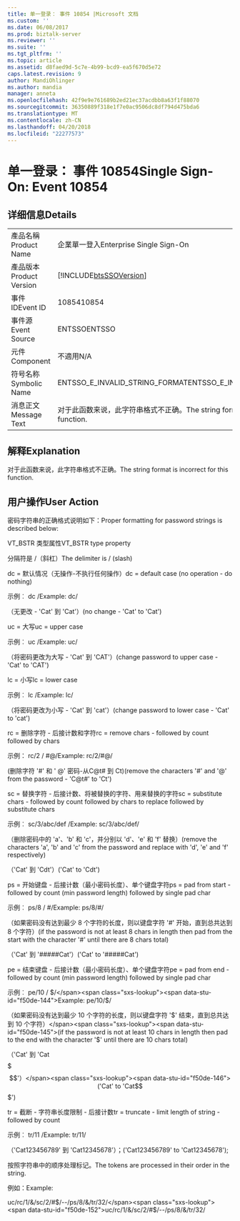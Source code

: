 ```yaml
---
title: 单一登录： 事件 10854 |Microsoft 文档
ms.custom: ''
ms.date: 06/08/2017
ms.prod: biztalk-server
ms.reviewer: ''
ms.suite: ''
ms.tgt_pltfrm: ''
ms.topic: article
ms.assetid: d8faed9d-5c7e-4b99-bcd9-ea5f670d5e72
caps.latest.revision: 9
author: MandiOhlinger
ms.author: mandia
manager: anneta
ms.openlocfilehash: 42f9e9e761689b2ed21ec37acdbb8a63f1f88070
ms.sourcegitcommit: 36350889f318e1f7e0ac9506dc8df794d475bda6
ms.translationtype: MT
ms.contentlocale: zh-CN
ms.lasthandoff: 04/20/2018
ms.locfileid: "22277573"
---
```

# <a name="single-sign-on-event-10854"></a><span data-ttu-id="f50de-102">单一登录： 事件 10854</span><span class="sxs-lookup"><span data-stu-id="f50de-102">Single Sign-On: Event 10854</span></span>
## <a name="details"></a><span data-ttu-id="f50de-103">详细信息</span><span class="sxs-lookup"><span data-stu-id="f50de-103">Details</span></span>  
  
|||  
|-|-|  
|<span data-ttu-id="f50de-104">產品名稱</span><span class="sxs-lookup"><span data-stu-id="f50de-104">Product Name</span></span>|<span data-ttu-id="f50de-105">企業單一登入</span><span class="sxs-lookup"><span data-stu-id="f50de-105">Enterprise Single Sign-On</span></span>|  
|<span data-ttu-id="f50de-106">產品版本</span><span class="sxs-lookup"><span data-stu-id="f50de-106">Product Version</span></span>|[!INCLUDE[btsSSOVersion](../includes/btsssoversion-md.md)]|  
|<span data-ttu-id="f50de-107">事件 ID</span><span class="sxs-lookup"><span data-stu-id="f50de-107">Event ID</span></span>|<span data-ttu-id="f50de-108">10854</span><span class="sxs-lookup"><span data-stu-id="f50de-108">10854</span></span>|  
|<span data-ttu-id="f50de-109">事件源</span><span class="sxs-lookup"><span data-stu-id="f50de-109">Event Source</span></span>|<span data-ttu-id="f50de-110">ENTSSO</span><span class="sxs-lookup"><span data-stu-id="f50de-110">ENTSSO</span></span>|  
|<span data-ttu-id="f50de-111">元件</span><span class="sxs-lookup"><span data-stu-id="f50de-111">Component</span></span>|<span data-ttu-id="f50de-112">不適用</span><span class="sxs-lookup"><span data-stu-id="f50de-112">N/A</span></span>|  
|<span data-ttu-id="f50de-113">符号名称</span><span class="sxs-lookup"><span data-stu-id="f50de-113">Symbolic Name</span></span>|<span data-ttu-id="f50de-114">ENTSSO_E_INVALID_STRING_FORMAT</span><span class="sxs-lookup"><span data-stu-id="f50de-114">ENTSSO_E_INVALID_STRING_FORMAT</span></span>|  
|<span data-ttu-id="f50de-115">消息正文</span><span class="sxs-lookup"><span data-stu-id="f50de-115">Message Text</span></span>|<span data-ttu-id="f50de-116">对于此函数来说，此字符串格式不正确。</span><span class="sxs-lookup"><span data-stu-id="f50de-116">The string format is incorrect for this function.</span></span>|  
  
## <a name="explanation"></a><span data-ttu-id="f50de-117">解释</span><span class="sxs-lookup"><span data-stu-id="f50de-117">Explanation</span></span>  
 <span data-ttu-id="f50de-118">对于此函数来说，此字符串格式不正确。</span><span class="sxs-lookup"><span data-stu-id="f50de-118">The string format is incorrect for this function.</span></span>  
  
## <a name="user-action"></a><span data-ttu-id="f50de-119">用户操作</span><span class="sxs-lookup"><span data-stu-id="f50de-119">User Action</span></span>  
 <span data-ttu-id="f50de-120">密码字符串的正确格式说明如下：</span><span class="sxs-lookup"><span data-stu-id="f50de-120">Proper formatting for password strings is described below:</span></span>  
  
 <span data-ttu-id="f50de-121">VT_BSTR 类型属性</span><span class="sxs-lookup"><span data-stu-id="f50de-121">VT_BSTR type property</span></span>  
  
 <span data-ttu-id="f50de-122">分隔符是 /（斜杠）</span><span class="sxs-lookup"><span data-stu-id="f50de-122">The delimiter is / (slash)</span></span>  
  
 <span data-ttu-id="f50de-123">dc = 默认情况（无操作-不执行任何操作）</span><span class="sxs-lookup"><span data-stu-id="f50de-123">dc = default case (no operation - do nothing)</span></span>  
  
 <span data-ttu-id="f50de-124">示例︰ dc /</span><span class="sxs-lookup"><span data-stu-id="f50de-124">Example: dc/</span></span>  
  
 <span data-ttu-id="f50de-125">（无更改 - 'Cat' 到 'Cat'）</span><span class="sxs-lookup"><span data-stu-id="f50de-125">(no change - 'Cat' to 'Cat')</span></span>  
  
 <span data-ttu-id="f50de-126">uc = 大写</span><span class="sxs-lookup"><span data-stu-id="f50de-126">uc = upper case</span></span>  
  
 <span data-ttu-id="f50de-127">示例︰ uc /</span><span class="sxs-lookup"><span data-stu-id="f50de-127">Example: uc/</span></span>  
  
 <span data-ttu-id="f50de-128">（将密码更改为大写 - 'Cat' 到 'CAT'）</span><span class="sxs-lookup"><span data-stu-id="f50de-128">(change password to upper case - 'Cat' to 'CAT')</span></span>  
  
 <span data-ttu-id="f50de-129">lc = 小写</span><span class="sxs-lookup"><span data-stu-id="f50de-129">lc = lower case</span></span>  
  
 <span data-ttu-id="f50de-130">示例︰ lc /</span><span class="sxs-lookup"><span data-stu-id="f50de-130">Example: lc/</span></span>  
  
 <span data-ttu-id="f50de-131">（将密码更改为小写 - 'Cat' 到 'cat'）</span><span class="sxs-lookup"><span data-stu-id="f50de-131">(change password to lower case - 'Cat' to 'cat')</span></span>  
  
 <span data-ttu-id="f50de-132">rc = 删除字符 - 后接计数和字符</span><span class="sxs-lookup"><span data-stu-id="f50de-132">rc = remove chars - followed by count followed by chars</span></span>  
  
 <span data-ttu-id="f50de-133">示例： rc/2 / #@/</span><span class="sxs-lookup"><span data-stu-id="f50de-133">Example: rc/2/#@/</span></span>  
  
 <span data-ttu-id="f50de-134">(删除字符 '#' 和 ' @' 密码-从C@t# 到 Ct)</span><span class="sxs-lookup"><span data-stu-id="f50de-134">(remove the characters '#' and '@' from the password - 'C@t#' to 'Ct')</span></span>  
  
 <span data-ttu-id="f50de-135">sc = 替换字符 - 后接计数、将被替换的字符、用来替换的字符</span><span class="sxs-lookup"><span data-stu-id="f50de-135">sc = substitute chars - followed by count followed by chars to replace followed by substitute chars</span></span>  
  
 <span data-ttu-id="f50de-136">示例︰ sc/3/abc/def /</span><span class="sxs-lookup"><span data-stu-id="f50de-136">Example: sc/3/abc/def/</span></span>  
  
 <span data-ttu-id="f50de-137">（删除密码中的 'a'、'b' 和 'c'，并分别以 'd'、'e' 和 'f' 替换）</span><span class="sxs-lookup"><span data-stu-id="f50de-137">(remove the characters 'a', 'b' and 'c' from the password and replace with 'd', 'e' and 'f' respectively)</span></span>  
  
 <span data-ttu-id="f50de-138">（'Cat' 到 'Cdt'）</span><span class="sxs-lookup"><span data-stu-id="f50de-138">('Cat' to 'Cdt')</span></span>  
  
 <span data-ttu-id="f50de-139">ps = 开始键盘 - 后接计数（最小密码长度）、单个键盘字符</span><span class="sxs-lookup"><span data-stu-id="f50de-139">ps = pad from start - followed by count (min password length) followed by single pad char</span></span>  
  
 <span data-ttu-id="f50de-140">示例︰ ps/8 / #/</span><span class="sxs-lookup"><span data-stu-id="f50de-140">Example: ps/8/#/</span></span>  
  
 <span data-ttu-id="f50de-141">（如果密码没有达到最少 8 个字符的长度，则以键盘字符 '#' 开始，直到总共达到 8 个字符）</span><span class="sxs-lookup"><span data-stu-id="f50de-141">(if the password is not at least 8 chars in length then pad from the start with the character '#' until there are 8 chars total)</span></span>  
  
 <span data-ttu-id="f50de-142">（'Cat' 到 '#####Cat'）</span><span class="sxs-lookup"><span data-stu-id="f50de-142">('Cat' to '#####Cat')</span></span>  
  
 <span data-ttu-id="f50de-143">pe = 结束键盘 - 后接计数（最小密码长度）、单个键盘字符</span><span class="sxs-lookup"><span data-stu-id="f50de-143">pe = pad from end - followed by count (min password length) followed by single pad char</span></span>  
  
 <span data-ttu-id="f50de-144">示例︰ pe/10 / $/</span><span class="sxs-lookup"><span data-stu-id="f50de-144">Example: pe/10/$/</span></span>  
  
 <span data-ttu-id="f50de-145">（如果密码没有达到最少 10 个字符的长度，则以键盘字符 '$' 结束，直到总共达到 10 个字符）</span><span class="sxs-lookup"><span data-stu-id="f50de-145">(if the password is not at least 10 chars in length then pad to the end with the character '$' until there are 10 chars total)</span></span>  
  
 <span data-ttu-id="f50de-146">（'Cat' 到 'Cat$$$$$$$'）</span><span class="sxs-lookup"><span data-stu-id="f50de-146">('Cat' to 'Cat$$$$$$$')</span></span>  
  
 <span data-ttu-id="f50de-147">tr = 截断 - 字符串长度限制 - 后接计数</span><span class="sxs-lookup"><span data-stu-id="f50de-147">tr = truncate - limit length of string - followed by count</span></span>  
  
 <span data-ttu-id="f50de-148">示例︰ tr/11 /</span><span class="sxs-lookup"><span data-stu-id="f50de-148">Example: tr/11/</span></span>  
  
 <span data-ttu-id="f50de-149">（'Cat123456789' 到 'Cat12345678'）；</span><span class="sxs-lookup"><span data-stu-id="f50de-149">('Cat123456789' to 'Cat12345678');</span></span>  
  
 <span data-ttu-id="f50de-150">按照字符串中的顺序处理标记。</span><span class="sxs-lookup"><span data-stu-id="f50de-150">The tokens are processed in their order in the string.</span></span>  
  
 <span data-ttu-id="f50de-151">例如：</span><span class="sxs-lookup"><span data-stu-id="f50de-151">Example:</span></span>  
  
 <span data-ttu-id="f50de-152">uc/rc/1/&/sc/2/#$/--/ps/8/&/tr/32/</span><span class="sxs-lookup"><span data-stu-id="f50de-152">uc/rc/1/&/sc/2/#$/--/ps/8/&/tr/32/</span></span>